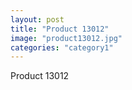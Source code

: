 ```yaml
---
layout: post
title: "Product 13012"
image: "product13012.jpg"
categories: "category1"
---
```

Product 13012
